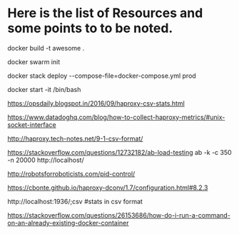 
# Here is the list of Resources and some points to to be noted.

docker build -t awesome .

docker swarm init

docker stack deploy --compose-file=docker-compose.yml prod

docker start -it <container-id> /bin/bash

https://opsdaily.blogspot.in/2016/09/haproxy-csv-stats.html

https://www.datadoghq.com/blog/how-to-collect-haproxy-metrics/#unix-socket-interface

http://haproxy.tech-notes.net/9-1-csv-format/

https://stackoverflow.com/questions/12732182/ab-load-testing
ab -k -c 350 -n 20000 http://localhost/

http://robotsforroboticists.com/pid-control/

https://cbonte.github.io/haproxy-dconv/1.7/configuration.html#8.2.3

http://localhost:1936/;csv #stats in csv format

https://stackoverflow.com/questions/26153686/how-do-i-run-a-command-on-an-already-existing-docker-container

